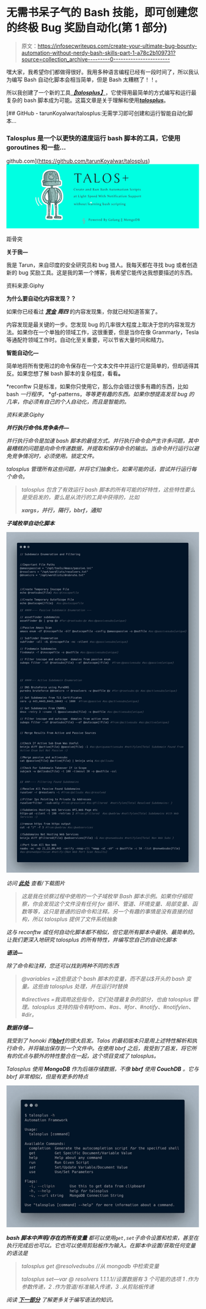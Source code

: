 # 无需书呆子气的 Bash 技能，即可创建您的终极 Bug 奖励自动化(第 1 部分)

> 原文：<https://infosecwriteups.com/create-your-ultimate-bug-bounty-automation-without-nerdy-bash-skills-part-1-a78c2b109731?source=collection_archive---------0----------------------->

嘿大家，我希望你们都做得很好。我用多种语言编程已经有一段时间了，所以我认为编写 Bash 自动化脚本会相当简单，但是 Bash 太糟糕了！！。

所以我创建了一个新的工具[***【talosplus】***](http://github.com/tarunKoyalwar/talosplus)，它使得用最简单的方式编写和运行最复杂的 bash 脚本成为可能。这篇文章是关于理解和使用[***talosplus***](http://github.com/tarunKoyalwar/talosplus)。

[](https://github.com/tarunKoyalwar/talosplus) [## GitHub - tarunKoyalwar/talosplus:无需学习即可创建和运行智能自动化脚本…

### Talosplus 是一个以更快的速度运行 bash 脚本的工具，它使用 goroutines 和一些…

github.com](https://github.com/tarunKoyalwar/talosplus) ![](img/98414b6c5912d8f9bf43e06930b8bce7.png)

距骨突

**关于我—**

我是 Tarun，来自印度的安全研究员和 bug 猎人。我每天都在寻找 bug 或者创造新的 bug 奖励工具。这是我的第一个博客，我希望它能传达我想要描述的东西。

资料来源:Giphy

**为什么要自动化内容发现？？**

如果你已经看过 [***赏金***](https://www.youtube.com/watch?v=nCHd2Ynmjq0) ***周四*** 的内容发现集，你就已经知道答案了。

内容发现是最关键的一步。您发现 bug 的几率很大程度上取决于您的内容发现方法。如果你在一个单独的领域工作，这很重要，但是当你在像 Grammarly，Tesla 等通配符领域工作时。自动化至关重要，可以节省大量时间和精力。

**智能自动化—**

简单地将所有使用过的命令保存在一个文本文件中并运行它是简单的，但却适得其反。如果您想了解 bash 脚本的复杂程度，看看[](https://github.com/six2dez/reconftw/blob/main/reconftw.sh)****。****

*reconftw 只是标准，如果你只使用它，那么你会错过很多有趣的东西，比如 bash *一行程序*， *gf-patterns，*等等更有趣的东西。如果你想提高发现 bug 的几率，你必须有自己的个人自动化，而且是智能的。*

*资料来源:Giphy*

***并行执行命令&竞争条件—***

*并行执行命令是加速 bash 脚本的最佳方式。并行执行命令会产生许多问题，其中最糟糕的问题是向命令传递数据，并提取和保存命令的输出。当命令并行运行以避免竞争情况时，必须使用。锁定文件。*

*talosplus 管理所有这些问题，并将它们抽象化，如果可能的话，尝试并行运行每个命令。*

> *talosplus 包含了有效运行 bash 脚本的所有可能的好特性，这些特性要么是受启发的，要么是从流行的工具中获得的，比如*
> 
> ***xargs，并行，隔行，bbrf，通知***

***子域枚举自动化脚本***

*![](img/2a9f78bb8802b7a56b6d8e141ed05820.png)*

*访问 [**此处**](https://raw.githubusercontent.com/tarunKoyalwar/talosplus/main/static/script.png) 查看/下载图片*

> *这是我在侦察过程中使用的一个子域枚举 Bash 脚本示例。如果你仔细观察，你会发现这个文件没有任何 for 循环、管道、环境变量、局部变量、函数等等，这只是普通的旧命令和注释。另一个有趣的事情是没有直接的结构，所以 talosplus 提供了文件系统抽象*

*这与 reconftw 或任何自动化脚本都不相似，但它是所有脚本中最快、最简单的。让我们更深入地研究 talosplus 的所有特性，并编写您自己的自动化脚本*

***语法—***

*除了命令和注释，您还可以找到两种不同的东西*

> *@variables =这些是这个 bash 脚本的变量，而不是以$开头的 bash 变量。这些由 talosplus 处理，并在运行时替换*
> 
> *#directives =我调用这些指令，它们处理最复杂的部分，也由 talosplus 管理。talosplus 支持的指令有#from、#as、#for、#notify、#notifylen、#dir。*

***数据存储—***

*我受到了 honoki 的[***bbrf***](https://github.com/honoki/bbrf-client)的很大启发。Talos 的最初版本只是用上述特性解析和执行命令，并将输出保存到一个文件中。在使用 bbrf 之后，我受到了启发，将它所有的优点与额外的特性整合在一起，这个项目变成了 talosplus。*

*Talosplus 使用 **MongoDB** 作为后端存储数据，不像 **bbrf** 使用 **CouchDB** 。它与 bbrf 非常相似，但是有更多的特点*

*![](img/bf9d135b0211533caa8f49e593de1a46.png)*

****bash 脚本中声明/存在的所有变量*** 都可以使用`get,set`子命令设置和检索，甚至在执行完成后也可以。它也可以使用剪贴板作为输入。在脚本中设置/获取任何变量的语法是*

> *talosplus get @resolvedsubs //从 mongodb 中检索变量*
> 
> *talosplus set—var @ resolvers 1.1.1.1//设置数据有 3 个可能的选项 1 .作为参数传递，2 .作为管道/标准输入传递，3 .从剪贴板传递*

*阅读 [***下一部分***](https://medium.com/@zealousme/create-your-ultimate-bug-bounty-automation-without-nerdy-bash-skills-part-2-c8cd72018922) 了解更多关于编写语法的知识。*